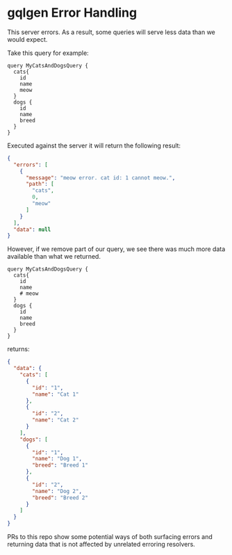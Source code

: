 # gqlgen Error Handling

This server errors. As a result, some queries will serve less data than we would expect.


Take this query for example:


```gql
query MyCatsAndDogsQuery {
  cats{
    id
    name
    meow
  }
  dogs {
    id
    name
    breed
  }
}
```

Executed against the server it will return the following result:

```json
{
  "errors": [
    {
      "message": "meow error. cat id: 1 cannot meow.",
      "path": [
        "cats",
        0,
        "meow"
      ]
    }
  ],
  "data": null
}
```

However, if we remove part of our query, we see there was much more data available than what we returned. 
```gql
query MyCatsAndDogsQuery {
  cats{
    id
    name
    # meow
  }
  dogs {
    id
    name
    breed
  }
}
```


returns:

```json
{
  "data": {
    "cats": [
      {
        "id": "1",
        "name": "Cat 1"
      },
      {
        "id": "2",
        "name": "Cat 2"
      }
    ],
    "dogs": [
      {
        "id": "1",
        "name": "Dog 1",
        "breed": "Breed 1"
      },
      {
        "id": "2",
        "name": "Dog 2",
        "breed": "Breed 2"
      }
    ]
  }
}
```


PRs to this repo show some potential ways of both surfacing errors and returning data that is not affected by unrelated erroring resolvers.
